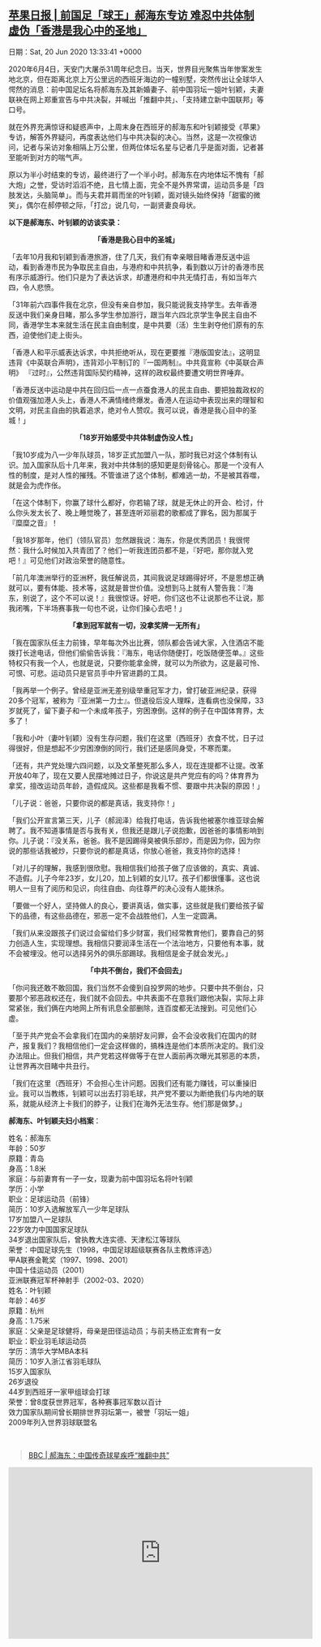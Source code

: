[苹果日报  | 前国足「球王」郝海东专访 难忍中共体制虚伪「香港是我心中的圣地」](https://chinadigitaltimes.net/chinese/2020/06/%e6%b3%95%e5%b9%bf-%e9%83%9d%e6%b5%b7%e4%b8%9c%e6%8e%a5%e5%8f%97%e6%b8%af%e5%aa%92%e4%b8%93%e8%ae%bf%e7%9b%ae%e7%9d%b9%e5%8f%8d%e9%80%81%e4%b8%ad%e8%bf%90%e5%8a%a8%e9%81%ad%e5%88%b0/)
------
日期：Sat, 20 Jun 2020 13:33:41 +0000

<p>2020年6月4日，天安门大屠杀31周年纪念日。当天，世界目光聚焦当年惨案发生地北京，但在距离北京上万公里远的西班牙海边的一幢别墅，突然传出让全球华人愕然的消息：前中国足坛名将郝海东及其新婚妻子、前中国羽坛一姐叶钊颖，夫妻联袂在网上郑重宣告与中共决裂，并喊出「推翻中共」、「支持建立新中国联邦」等口号。</p><p>就在外界充满惊讶和疑惑声中，上周末身在西班牙的郝海东和叶钊颖接受《苹果》专访，解答外界疑问，再度表达他们与中共决裂的决心。当然，这是一次视像访问，记者与采访对象相隔上万公里，但两位体坛名星与记者几乎是面对面，记者甚至能听到对方的喘气声。</p><p>原以为半小时结束的专访，最终进行了一个半小时。郝海东在内地体坛不愧有「郝大炮」之誉，受访时滔滔不绝，且七情上面，完全不是外界常谓，运动员多是「四肢发达，头脑简单」。而与夫君并肩而坐的叶钊颖，面对镜头始终保持「甜蜜的微笑」，偶尔在郝停顿之际，「打岔」说几句，一副贤妻良母状。</p><p><strong>以下是郝海东、叶钊颖的访谈实录：</strong></p><p style="text-align: center"><strong>「香港是我心目中的圣城」</strong></p><p>「去年10月我和钊颖到香港旅游，住了几天，我们有幸亲眼目睹香港反送中运动，看到香港市民为争取民主自由，与港府和中共抗争，看到数以万计的香港市民有序示威游行。他们只是为了表达诉求，却遭港府和中共无情打击，有如当年六四，令人悲愤。</p><p>「31年前六四事件我在北京，但没有亲自参加，我只能说我支持学生。去年香港反送中我们亲身目睹，那么多学生参加游行，跟当年六四北京学生争民主自由不同，香港学生本来就生活在民主自由制度，是中共要（活）生生剥夺他们原有的东西，迫使他们走上街头。</p><p>「香港人和平示威表达诉求，中共拒绝听从，现在更要推『港版国安法』，这明显违背《中英联合声明》，违背邓小平制订的『一国两制』。中共竟宣​​称《中英联合声明》 『过时』，公然违背国际契约精神，这样的政权最终要遭文明世界唾弃。</p><p>「香港反送中运动是中共在回归后一点一点蚕食港人的民主自由、要把独裁政权的价值观强加港人头上，香港人不满情绪终爆发。香港人在运动中表现出来的理智和文明，对民主自由的执着追求，绝对令人赞叹。我可以说，香港是我心目中的圣城！」</p><p style="text-align: center"><strong>「18岁开始感受中共体制虚伪没人性」</strong></p><p>「我10岁成为八一少年队球员，18岁正式加盟八一队，那时我已对这个体制有认识。加入国家队后十几年来，我对中共体制的感知更是刻骨铭心。那是一个没有人性的制度，是对人性的摧残。不管谁进了这个体制，都难逃一劫，不是被其吞噬，就是会为虎作伥。</p><p>「在这个体制下，你赢了球什么都好，你若输了球，就是无休止的开会、检讨，什么你头发太长了、晚上睡觉晚了，甚至连听邓丽君的歌都成了罪名，因为那属于『糜糜之音』！</p><p>「我18岁那年，他们（领队官员）忽然跟我说：海东，你是优秀团员！我很愕然：我什么时候加入共青团了？他们一听我连团员都不是，『好吧，那你就入党吧！』可见他们对政治荣誉的随意性。</p><p>「前几年澳洲举行的亚洲杯，我任解说员，其间我说足球踢得好坏，不是思想正确就可以，要有体能、技术等，这就是普世价值。没想到马上就有人警告我：『海东，别说了，这个不可以说！』我很惊讶。好吧，你们这也不让说那也不让说，那我闭嘴，下半场赛事我一句也不说，让你们操心去吧！」</p><p style="text-align: center"><strong>「拿到冠军就有一切，没拿奖牌一无所有」</strong></p><p>「我在国家队任主力前锋，早年每次外出比赛，领队都会告诫大家，入住酒店不能拨打长途电话，但他们偷偷告诉我：『海东，电话你随便打，吃饭随便签单。』这些特权只有我一个人，也就是说，只要你能拿金牌，就可以为所欲为，这是最可怜、可恨、可悲。运动员只是官员手中升官进爵的工具。</p><p>「我再举一个例子。曾经是亚洲无差别级举重冠军才力，曾打破亚洲纪录，获得20多个冠军，被称为『亚洲第一力士』。但退役后没人理睬，连看病也没保障，33岁就死了，留下妻子和一个未成年孩子，穷困潦倒。这样的例子在中国体育界，太多了！</p><p>「我和小叶（妻叶钊颖）没有生存问题，我们在这里（西班牙）衣食不忧，日子过得很好，但是想起不少穷困潦倒的同行，我们还是感同身受，不寒而栗。</p><p>「还有，共产党处理六四问题，以及文革整死那么多人，现在连提都不让提。改革开放40年了，现在又要人民摆地摊过日子，你说这是共产党应有的吗？体育界为拿奖，擅改运动员年龄，造假成风。这些都是我看不惯、要跟中共决裂的原因！」</p><p>「儿子说：爸爸，只要你说的都是真话，我支持你！」</p><p>「我们公开宣言第三天，儿子（郝润泽）给我打电话，告诉我他被塞尔维亚球会解聘了。我不知道事情是否与我有关，但我还是跟儿子说抱歉，因爸爸的事情影响到你。儿子说：『没关系，爸爸。我不是因踢得臭被俱乐部炒，而是因为你，因为你说的那些话我被炒，只要你说的都是真话，你放心爸爸，我支持你的选择！</p><p>「对儿子的理解，我感到很欣慰。我相信我们给孩子做了应该做的，真实、真诚、不造假。儿子今年23岁，女儿20，加上钊颖的女儿17。孩子们都很懂事。这也说明人一旦有了阅历和见识，向往自由、向往尊严的决心没有人能抹杀。</p><p>「要做一个好人，坚持做人的良心，要讲真话，做实事，这些就是我们要给孩子留下的品德，有这些品德在，邪恶一定不会战胜他们，人生一定圆满。</p><p>「我们从来没跟孩子们说过会留给们多少财富，我们经常教育他们，要靠自己的努力创造人生，实现理想。我相信只要润泽生活在一个法治地方，只要他有本事，就不会被埋没。他可以选择另外的俱乐部踢球。我相信是金子就会发光。」</p><p style="text-align: center"><strong>「中共不倒台，我们不会回去」</strong></p><p>「你问我还敢不敢回国，我们当然不会傻到自投罗网的地步。只要中共不倒台，只要那个邪恶政权还在，我们就不会回去。中共表面不在意我们跟他决裂，实际上非常紧张，我们俩在内地网上所有讯息全部删除，连百度都无法搜到。可见他们心虚。</p><p>「至于共产党会不会拿我们在国内的亲朋好友问罪，会不会没收我们在国内的财产，报复我们？我相信他们一定会这样做的，搞株连是他们本质所决定的。我们没办法阻止。但我们相信，共产党若这样做等于在世人面前再次曝光其邪恶的本质，让世界再次目睹中共丑行。</p><p>「我们在这里（西班牙）不会担心生计问题。因我们还有能力赚钱，可以重操旧业。我可以当教练，钊颖可以出去打羽毛球，共产党不要以为断绝我们与内地的联系，就能从经济上卡我们的脖子，让我们在海外无法生存。他们那是做梦。」</p><p><strong>郝海东、叶钊颖夫妇小档案</strong>：</p><p>姓名：郝海东<br />年龄：50岁<br />原籍：青岛<br />身高：1.8米<br />家庭：与前妻育有一子一女，现妻为前中国羽坛名将叶钊颖<br />学历：小学<br />职业：足球运动员（前锋）<br />简历：10岁入选解放军八一少年足球队<br />17岁加盟八一足球队<br />22岁效力中国国家足球队<br />34岁退出国家队后，曾执教大连实德、天津松江等球队<br />荣誉：中国足球先生（1998，中国足球超级联赛各队主教练评选）<br />甲A联赛金靴奖（1997、1998、2001）<br />中国十佳运动员（2001）<br />亚洲联赛冠军杯神射手（2002-03、2020）<br />姓名：叶钊颖<br />年龄：46岁<br />原籍：杭州<br />身高：1.75米<br />家庭：父亲是足球健将，母亲是田径运动员；与前夫杨正宏育有一女<br />职业：职业羽毛球运动员<br />学历：清华大学MBA本科<br />简历：10岁入浙江省羽毛球队<br />15岁入国家队<br />26岁退役<br />44岁到西班牙一家甲组球会打球<br />荣誉：曾8度获世界冠军，各种赛事冠军数以百计<br />效力国家队期间曾长期排世界羽坛第一，被誉「羽坛一姐」<br />2009年列入世界羽球联盟名</p><p>&nbsp;</p><blockquote class="wp-embedded-content" data-secret="LcKpV4dabI"><p><a href="https://chinadigitaltimes.net/chinese/2020/06/bbc-%e9%83%9d%e6%b5%b7%e4%b8%9c%ef%bc%9a%e4%b8%ad%e5%9b%bd%e4%bc%a0%e5%a5%87%e7%90%83%e6%98%9f%e7%96%be%e5%91%bc%e6%8e%a8%e7%bf%bb%e4%b8%ad%e5%85%b1/">BBC | 郝海东：中国传奇球星疾呼“推翻中共”</a></p></blockquote><p><iframe class="wp-embedded-content" sandbox="allow-scripts" security="restricted" title="《BBC | 郝海东：中国传奇球星疾呼“推翻中共”》—中国数字时代" src="https://chinadigitaltimes.net/chinese/2020/06/bbc-%e9%83%9d%e6%b5%b7%e4%b8%9c%ef%bc%9a%e4%b8%ad%e5%9b%bd%e4%bc%a0%e5%a5%87%e7%90%83%e6%98%9f%e7%96%be%e5%91%bc%e6%8e%a8%e7%bf%bb%e4%b8%ad%e5%85%b1/embed/#?secret=LcKpV4dabI" data-secret="LcKpV4dabI" width="600" height="338" frameborder="0" marginwidth="0" marginheight="0" scrolling="no"></iframe></p>
